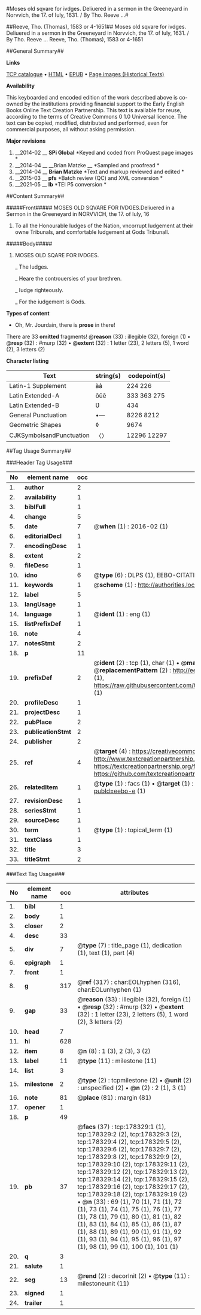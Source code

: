 #Moses old sqvare for ivdges. Deliuered in a sermon in the Greeneyard in Norvvich, the 17. of Iuly, 1631. / By Tho. Reeve ...#

##Reeve, Tho. (Thomas), 1583 or 4-1651##
Moses old sqvare for ivdges. Deliuered in a sermon in the Greeneyard in Norvvich, the 17. of Iuly, 1631. / By Tho. Reeve ...
Reeve, Tho. (Thomas), 1583 or 4-1651

##General Summary##

**Links**

[TCP catalogue](http://www.ota.ox.ac.uk/tcp/)  • 
[HTML](http://tei.it.ox.ac.uk/tcp/Texts-HTML/free/B15/B15498.html)  • 
[EPUB](http://tei.it.ox.ac.uk/tcp/Texts-EPUB/free/B15/B15498.epub) • 
[Page images (Historical Texts)](https://historicaltexts.jisc.ac.uk/eebo-48469981e)

**Availability**

This keyboarded and encoded edition of the work described above is co-owned by the
    institutions providing financial support to the Early English Books Online Text Creation
    Partnership. This text is available for reuse, according to the terms of  Creative Commons 0 1.0 Universal
    licence. The text can be copied, modified, distributed and performed, even for commercial
    purposes, all without asking permission.

**Major revisions**

1. __2014-02 __ __SPi Global__ *Keyed and coded from ProQuest page images *
1. __2014-04 __ __Brian Matzke __ *Sampled and proofread *
1. __2014-04 __ __Brian Matzke__ *Text and markup reviewed and edited *
1. __2015-03 __ __pfs__ *Batch review (QC) and XML conversion *
1. __2021-05 __ __lb__ *TEI P5 conversion *

##Content Summary##

#####Front#####
MOSES OLD SQVARE FOR IVDGES.Deliuered in a Sermon in the Greeneyard in NORVVICH, the 17. of Iuly, 16
1. To all the Honourable Iudges of the Nation, vncorrupt Iudgement at their owne Tribunals, and comfortable Iudgement at Gods Tribunall.

#####Body#####

1. MOSES OLD SQARE FOR IVDGES.

    _ The Iudges.

    _ Heare the controuersies of your brethren.

    _ Iudge righteously.

    _ For the iudgement is Gods.

**Types of content**

  * Oh, Mr. Jourdain, there is **prose** in there!

There are 33 **omitted** fragments! 
 @__reason__ (33) : illegible (32), foreign (1)  •  @__resp__ (32) : #murp (32)  •  @__extent__ (32) : 1 letter (23), 2 letters (5), 1 word (2), 3 letters (2)

**Character listing**


|Text|string(s)|codepoint(s)|
|---|---|---|
|Latin-1 Supplement|àâ|224 226|
|Latin Extended-A|ōūē|333 363 275|
|Latin Extended-B|Ʋ|434|
|General Punctuation|•—|8226 8212|
|Geometric Shapes|◊|9674|
|CJKSymbolsandPunctuation|〈〉|12296 12297|

##Tag Usage Summary##

###Header Tag Usage###

|No|element name|occ|attributes|
|---|---|---|---|
|1.|__author__|2||
|2.|__availability__|1||
|3.|__biblFull__|1||
|4.|__change__|5||
|5.|__date__|7| @__when__ (1) : 2016-02 (1)|
|6.|__editorialDecl__|1||
|7.|__encodingDesc__|1||
|8.|__extent__|2||
|9.|__fileDesc__|1||
|10.|__idno__|6| @__type__ (6) : DLPS (1), EEBO-CITATION (1), VID (1), EEBO-PROQUEST (1), STC (2)|
|11.|__keywords__|1| @__scheme__ (1) : http://authorities.loc.gov/ (1)|
|12.|__label__|5||
|13.|__langUsage__|1||
|14.|__language__|1| @__ident__ (1) : eng (1)|
|15.|__listPrefixDef__|1||
|16.|__note__|4||
|17.|__notesStmt__|2||
|18.|__p__|11||
|19.|__prefixDef__|2| @__ident__ (2) : tcp (1), char (1)  •  @__matchPattern__ (2) : ([0-9\-]+):([0-9IVX]+) (1), (.+) (1)  •  @__replacementPattern__ (2) : http://eebo.chadwyck.com/downloadtiff?vid=$1&page=$2 (1), https://raw.githubusercontent.com/textcreationpartnership/Texts/master/tcpchars.xml#$1 (1)|
|20.|__profileDesc__|1||
|21.|__projectDesc__|1||
|22.|__pubPlace__|2||
|23.|__publicationStmt__|2||
|24.|__publisher__|2||
|25.|__ref__|4| @__target__ (4) : https://creativecommons.org/publicdomain/zero/1.0/ (1), http://www.textcreationpartnership.org/docs/. (1), https://textcreationpartnership.org/faq/#faq05 (1), https://github.com/textcreationpartnership (1)|
|26.|__relatedItem__|1| @__type__ (1) : facs (1)  •  @__target__ (1) : https://data.historicaltexts.jisc.ac.uk/view?pubId=eebo-e (1)|
|27.|__revisionDesc__|1||
|28.|__seriesStmt__|1||
|29.|__sourceDesc__|1||
|30.|__term__|1| @__type__ (1) : topical_term (1)|
|31.|__textClass__|1||
|32.|__title__|3||
|33.|__titleStmt__|2||


###Text Tag Usage###

|No|element name|occ|attributes|
|---|---|---|---|
|1.|__bibl__|1||
|2.|__body__|1||
|3.|__closer__|2||
|4.|__desc__|33||
|5.|__div__|7| @__type__ (7) : title_page (1), dedication (1), text (1), part (4)|
|6.|__epigraph__|1||
|7.|__front__|1||
|8.|__g__|317| @__ref__ (317) : char:EOLhyphen (316), char:EOLunhyphen (1)|
|9.|__gap__|33| @__reason__ (33) : illegible (32), foreign (1)  •  @__resp__ (32) : #murp (32)  •  @__extent__ (32) : 1 letter (23), 2 letters (5), 1 word (2), 3 letters (2)|
|10.|__head__|7||
|11.|__hi__|628||
|12.|__item__|8| @__n__ (8) : 1 (3), 2 (3), 3 (2)|
|13.|__label__|11| @__type__ (11) : milestone (11)|
|14.|__list__|3||
|15.|__milestone__|2| @__type__ (2) : tcpmilestone (2)  •  @__unit__ (2) : unspecified (2)  •  @__n__ (2) : 2 (1), 3 (1)|
|16.|__note__|81| @__place__ (81) : margin (81)|
|17.|__opener__|1||
|18.|__p__|49||
|19.|__pb__|37| @__facs__ (37) : tcp:178329:1 (1), tcp:178329:2 (2), tcp:178329:3 (2), tcp:178329:4 (2), tcp:178329:5 (2), tcp:178329:6 (2), tcp:178329:7 (2), tcp:178329:8 (2), tcp:178329:9 (2), tcp:178329:10 (2), tcp:178329:11 (2), tcp:178329:12 (2), tcp:178329:13 (2), tcp:178329:14 (2), tcp:178329:15 (2), tcp:178329:16 (2), tcp:178329:17 (2), tcp:178329:18 (2), tcp:178329:19 (2)  •  @__n__ (33) : 69 (1), 70 (1), 71 (1), 72 (1), 73 (1), 74 (1), 75 (1), 76 (1), 77 (1), 78 (1), 79 (1), 80 (1), 81 (1), 82 (1), 83 (1), 84 (1), 85 (1), 86 (1), 87 (1), 88 (1), 89 (1), 90 (1), 91 (1), 92 (1), 93 (1), 94 (1), 95 (1), 96 (1), 97 (1), 98 (1), 99 (1), 100 (1), 101 (1)|
|20.|__q__|3||
|21.|__salute__|1||
|22.|__seg__|13| @__rend__ (2) : decorInit (2)  •  @__type__ (11) : milestoneunit (11)|
|23.|__signed__|1||
|24.|__trailer__|1||
